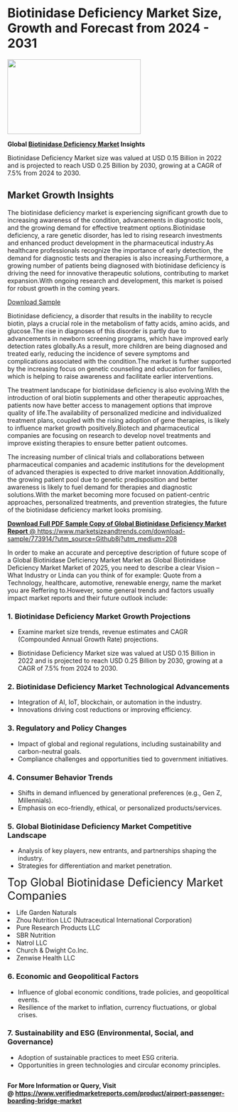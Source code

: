 <H1>Biotinidase Deficiency Market Size, Growth and Forecast from 2024 - 2031</H1><img class="aligncenter size-medium wp-image-584254" src="https://thirdeyenews.in/wp-content/uploads/2024/09/Global-Market-Research-300x168.jpeg" alt="" width="300" height="168" /><p><strong>Global&nbsp;<a href="https://www.marketsizeandtrends.com/download-sample/773914/?utm_source=Github8j?utm_medium=208">Biotinidase Deficiency Market</a> Insights</strong></p><p>Biotinidase Deficiency Market size was valued at USD 0.15 Billion in 2022 and is projected to reach USD 0.25 Billion by 2030, growing at a CAGR of 7.5% from 2024 to 2030.</p><p><h2>Market Growth Insights</h2> <p>The biotinidase deficiency market is experiencing significant growth due to increasing awareness of the condition, advancements in diagnostic tools, and the growing demand for effective treatment options.Biotinidase deficiency, a rare genetic disorder, has led to rising research investments and enhanced product development in the pharmaceutical industry.As healthcare professionals recognize the importance of early detection, the demand for diagnostic tests and therapies is also increasing.Furthermore, a growing number of patients being diagnosed with biotinidase deficiency is driving the need for innovative therapeutic solutions, contributing to market expansion.With ongoing research and development, this market is poised for robust growth in the coming years.</p> <p><a href="#">Download Sample</a></p> <p>Biotinidase deficiency, a disorder that results in the inability to recycle biotin, plays a crucial role in the metabolism of fatty acids, amino acids, and glucose.The rise in diagnoses of this disorder is partly due to advancements in newborn screening programs, which have improved early detection rates globally.As a result, more children are being diagnosed and treated early, reducing the incidence of severe symptoms and complications associated with the condition.The market is further supported by the increasing focus on genetic counseling and education for families, which is helping to raise awareness and facilitate earlier interventions.</p> <p>The treatment landscape for biotinidase deficiency is also evolving.With the introduction of oral biotin supplements and other therapeutic approaches, patients now have better access to management options that improve quality of life.The availability of personalized medicine and individualized treatment plans, coupled with the rising adoption of gene therapies, is likely to influence market growth positively.Biotech and pharmaceutical companies are focusing on research to develop novel treatments and improve existing therapies to ensure better patient outcomes.</p> <p>The increasing number of clinical trials and collaborations between pharmaceutical companies and academic institutions for the development of advanced therapies is expected to drive market innovation.Additionally, the growing patient pool due to genetic predisposition and better awareness is likely to fuel demand for therapies and diagnostic solutions.With the market becoming more focused on patient-centric approaches, personalized treatments, and prevention strategies, the future of the biotinidase deficiency market looks promising.</p> <p><a href="#"></p><p><span class=""><strong>Download Full PDF Sample Copy of Global Biotinidase Deficiency Market Report</strong> @ <a href="https://www.marketsizeandtrends.com/download-sample/773914/?utm_source=Github8j?utm_medium=208" target="_blank">https://www.marketsizeandtrends.com/download-sample/773914/?utm_source=Github8j?utm_medium=208</a></span></p><p>In order to make an accurate and perceptive description of future scope of a Global&nbsp;Biotinidase Deficiency Market Market as Global&nbsp;Biotinidase Deficiency Market Market of 2025, you need to describe a clear Vision &ndash; What Industry or Linda can you think of for example: Quote from a Technology, healthcare, automotive, renewable energy, name the market you are Reffering to.However, some general trends and factors usually impact market reports and their future outlook include:</p><h3>1.&nbsp;<strong>Biotinidase Deficiency Market Growth Projections</strong></h3><ul><li>Examine market size trends, revenue estimates and CAGR (Compounded Annual Growth Rate) projections.</li><li><p>Biotinidase Deficiency Market size was valued at USD 0.15 Billion in 2022 and is projected to reach USD 0.25 Billion by 2030, growing at a CAGR of 7.5% from 2024 to 2030.</p></li></ul><h3>2.&nbsp;<strong>Biotinidase Deficiency Market Technological Advancements</strong></h3><ul><li>Integration of AI, IoT, blockchain, or automation in the industry.</li><li>Innovations driving cost reductions or improving efficiency.</li></ul><h3>3.&nbsp;<strong>Regulatory and Policy Changes</strong></h3><ul><li>Impact of global and regional regulations, including sustainability and carbon-neutral goals.</li><li>Compliance challenges and opportunities tied to government initiatives.</li></ul><h3>4.&nbsp;<strong>Consumer Behavior Trends</strong></h3><ul><li>Shifts in demand influenced by generational preferences (e.g., Gen Z, Millennials).</li><li>Emphasis on eco-friendly, ethical, or personalized products/services.</li></ul><h3>5.&nbsp;<strong>Global Biotinidase Deficiency Market Competitive Landscape</strong></h3><ul><li>Analysis of key players, new entrants, and partnerships shaping the industry.</li><li>Strategies for differentiation and market penetration.</li></ul><p data-pm-slice="1 1 []"><span style="color: inherit; font-family: inherit; font-size: 25px;">Top Global Biotinidase Deficiency Market Companies</span></p><div class="" data-test-id=""><p><li>Life Garden Naturals</li><li> Zhou Nutrition LLC (Nutraceutical International Corporation)</li><li> Pure Research Products LLC</li><li> SBR Nutrition</li><li> Natrol LLC</li><li> Church & Dwight Co.Inc.</li><li> Zenwise Health LLC</li></p></div><h3>6.&nbsp;<strong>Economic and Geopolitical Factors</strong></h3><ul><li>Influence of global economic conditions, trade policies, and geopolitical events.</li><li>Resilience of the market to inflation, currency fluctuations, or global crises.</li></ul><h3>7.&nbsp;<strong>Sustainability and ESG (Environmental, Social, and Governance)</strong></h3><ul><li>Adoption of sustainable practices to meet ESG criteria.</li><li>Opportunities in green technologies and circular economy principles.</li></ul><h2><strong style="font-size: 14px;">For More Information or Query, Visit @&nbsp;</strong><a style="background-color: #ffffff; font-size: 14px;" href="https://www.marketsizeandtrends.com/report/biotinidase-deficiency-market/" target="_blank">https://www.verifiedmarketreports.com/product/airport-passenger-boarding-bridge-market</a></h2>